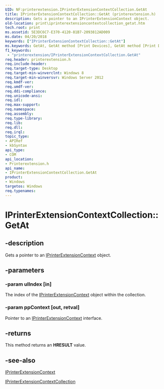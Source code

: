 ```yaml
---
UID: NF:printerextension.IPrinterExtensionContextCollection.GetAt
title: IPrinterExtensionContextCollection::GetAt (printerextension.h)
description: Gets a pointer to an IPrinterExtensionContext object.
old-location: print\iprinterextensioncontextcollection_getat.htm
tech.root: print
ms.assetid: 5E3DC6C7-E370-4120-81B7-2093812AD009
ms.date: 04/20/2018
keywords: ["IPrinterExtensionContextCollection::GetAt"]
ms.keywords: GetAt, GetAt method [Print Devices], GetAt method [Print Devices],IPrinterExtensionContextCollection interface, IPrinterExtensionContextCollection interface [Print Devices],GetAt method, IPrinterExtensionContextCollection.GetAt, IPrinterExtensionContextCollection::GetAt, get_GetAt, print.iprinterextensioncontextcollection_getat, printerextension/IPrinterExtensionContextCollection::GetAt
f1_keywords:
 - "printerextension/IPrinterExtensionContextCollection.GetAt"
req.header: printerextension.h
req.include-header: 
req.target-type: Desktop
req.target-min-winverclnt: Windows 8
req.target-min-winversvr: Windows Server 2012
req.kmdf-ver: 
req.umdf-ver: 
req.ddi-compliance: 
req.unicode-ansi: 
req.idl: 
req.max-support: 
req.namespace: 
req.assembly: 
req.type-library: 
req.lib: 
req.dll: 
req.irql: 
topic_type:
- APIRef
- kbSyntax
api_type:
- COM
api_location:
- Printerextension.h
api_name:
- IPrinterExtensionContextCollection.GetAt
product:
- Windows
targetos: Windows
req.typenames: 
---
```


# IPrinterExtensionContextCollection::GetAt


## -description


Gets a pointer to an <a href="https://docs.microsoft.com/windows-hardware/drivers/ddi/printerextension/nn-printerextension-iprinterextensioncontext">IPrinterExtensionContext</a> object.


## -parameters




### -param ulIndex [in]

The index of the <a href="https://docs.microsoft.com/windows-hardware/drivers/ddi/printerextension/nn-printerextension-iprinterextensioncontext">IPrinterExtensionContext</a> object within the collection.


### -param ppContext [out, retval]

Pointer to an <a href="https://docs.microsoft.com/windows-hardware/drivers/ddi/printerextension/nn-printerextension-iprinterextensioncontext">IPrinterExtensionContext</a> interface.


## -returns



This method returns an <b>HRESULT</b> value.




## -see-also




<a href="https://docs.microsoft.com/windows-hardware/drivers/ddi/printerextension/nn-printerextension-iprinterextensioncontext">IPrinterExtensionContext</a>



<a href="https://docs.microsoft.com/windows-hardware/drivers/ddi/printerextension/nn-printerextension-iprinterextensioncontextcollection">IPrinterExtensionContextCollection</a>
 

 

